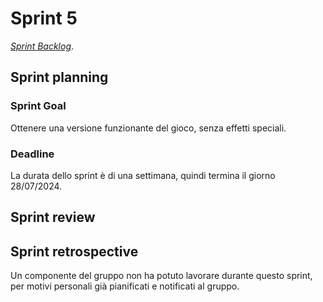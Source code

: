 # Sprint 5

[_Sprint Backlog_](sprint-5-backlog.xlsx).

## Sprint planning

### Sprint Goal

Ottenere una versione funzionante del gioco, senza effetti speciali.

### Deadline

La durata dello sprint è di una settimana, quindi termina il giorno 28/07/2024.

## Sprint review

## Sprint retrospective

Un componente del gruppo non ha potuto lavorare durante questo sprint, per motivi personali già pianificati e notificati al gruppo.
